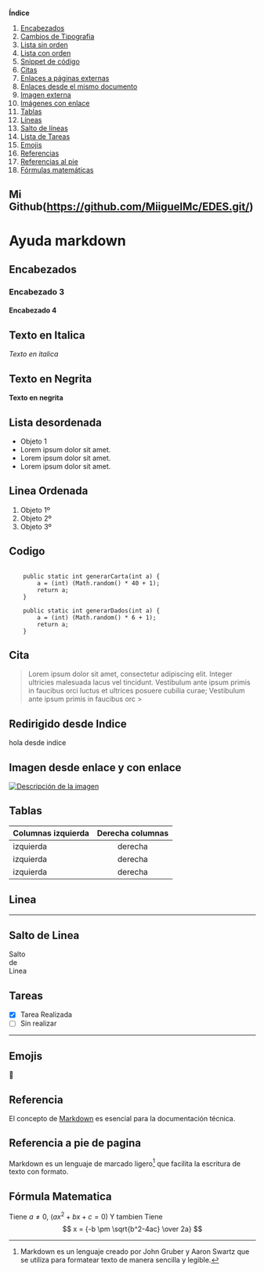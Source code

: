 **Índice**

1. [Encabezados](#hola1)
2. [Cambios de Tipografia](#2)
3. [Lista sin orden](#3)
4. [Lista con orden](#4)
5. [Snippet de código](#5)
6. [Citas](#6)
7. [Enlaces a páginas externas](https://markdownlivepreview.com/)
8. [Enlaces desde el mismo documento](#item2)
9. [Imagen externa](#7)
10. [Imágenes con enlace](#7)
11. [Tablas](#9)
12. [Líneas](#10)
13. [Salto de líneas](#11)
14. [Lista de Tareas](#12)
15. [Emojis](#13)
16. [Referencias](#14)
17. [Referencias al pie](#15)
18. [Fórmulas matemáticas](#16)

## Mi Github(<https://github.com/MiiguelMc/EDES.git/>)

<a name="hola1">

# Ayuda markdown

## Encabezados

### Encabezado 3

#### Encabezado 4

 </a>

## <a name="2"> Texto en Italica </a>

*Texto en italica*  

## <a name="3">Texto en Negrita </a>

**Texto en negrita**  

## <a name="3">Lista desordenada</a>

* Objeto 1
* Lorem ipsum dolor sit amet.
* Lorem ipsum dolor sit amet.
* Lorem ipsum dolor sit amet.

## <a name="4">Linea Ordenada </a>

1. Objeto 1º
2. Objeto 2º
3. Objeto 3º

## <a name="5">Codigo </a>

```

    public static int generarCarta(int a) {
        a = (int) (Math.random() * 40 + 1);
        return a;
    }

    public static int generarDados(int a) {
        a = (int) (Math.random() * 6 + 1);
        return a;
    }
```

## <a name="6">Cita </a>
>
> Lorem ipsum dolor sit amet, consectetur adipiscing elit. Integer ultricies malesuada lacus vel tincidunt. Vestibulum ante ipsum primis in faucibus orci luctus et ultrices posuere cubilia curae; Vestibulum ante ipsum primis in faucibus orc >

## Redirigido desde Indice

<a name="item2"> hola desde indice </a>

## <a name="7"> Imagen desde enlace  y con enlace  </a>

[![Descripción de la imagen](https://sp-ao.shortpixel.ai/client/to_webp,q_glossy,ret_img,w_150/https://fpalanturing.es/wp-content/uploads/2024/01/CPIFPAT_logotipo_color.webp)](http://www.google.com/)

## <a name="9">Tablas </a>

| Columnas izquierda  | Derecha columnas |
| ------------- |:-------------:|
| izquierda     | derecha    |
| izquierda     | derecha    |
| izquierda     | derecha    |

## <a name="10 ">Linea </a>

---

## <a name="11">Salto de Linea </a>

Salto  
de  
Linea

## <a name="12">Tareas </a>

* [x] Tarea Realizada  
* [ ] Sin realizar

 ---

## <a name="13">Emojis </a>

:pray:

## <a name="14">Referencia </a>

El concepto de [Markdown][1] es esencial para la documentación técnica.

[1]: https://www.markdownguide.org/getting-started/  

## <a name="15">Referencia a pie de pagina  </a>

Markdown es un lenguaje de marcado ligero[^2] que facilita la escritura de texto con formato.  

## <a name="16">Fórmula Matematica </a>

Tiene $a \ne 0$,  $(ax^2 + bx + c = 0)$ Y tambien Tiene
$$ x = {-b \pm \sqrt{b^2-4ac} \over 2a} $$

[^2]: Markdown es un lenguaje creado por John Gruber y Aaron Swartz que se utiliza para formatear texto de manera sencilla y legible.
